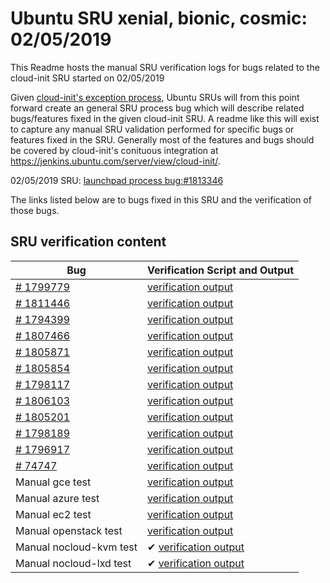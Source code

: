 Ubuntu SRU xenial, bionic, cosmic: 02/05/2019
=====
This Readme hosts the manual SRU verification logs for bugs related to the cloud-init SRU started on 02/05/2019

Given [cloud-init's exception process](https://wiki.ubuntu.com/CloudinitUpdates), Ubuntu SRUs will from this point forward create an general SRU process bug which will describe related bugs/features fixed in the given cloud-init SRU. A readme like this will exist to capture any manual SRU validation performed for specific bugs or features fixed in the SRU. Generally most of the features and bugs should be covered by cloud-init's conituous integration at https://jenkins.ubuntu.com/server/view/cloud-init/.


02/05/2019 SRU: [launchpad process bug:#1813346](https://pad.lv/1813346)


The links listed below are to bugs fixed in this SRU and the verification of those bugs.

## SRU verification content
| Bug | Verification Script and Output |
| -------- |  -------- |
| [# 1799779](http://pad.lv/1799779) | [verification output](../bugs/lp-1799779.txt) |
| [# 1811446](http://pad.lv/1811446) | [verification output](../bugs/lp-1811446.txt) |
| [# 1794399](http://pad.lv/1794399) | [verification output](../manual/ec2-sru-18.5.21.txt) |
| [# 1807466](http://pad.lv/1807466) | [verification output](../bugs/lp-1807466.txt) |
| [# 1805871](http://pad.lv/1805871) | [verification output](../bugs/lp-1805871.txt) |
| [# 1805854](http://pad.lv/1805854) | [verification output](../bugs/lp-1805854.txt) |
| [# 1798117](http://pad.lv/1798117) | [verification output](../bugs/lp-1798117.txt) |
| [# 1806103](http://pad.lv/1806103) | [verification output](../bugs/lp-1806103.txt) |
| [# 1805201](http://pad.lv/1805201) | [verification output](../bugs/lp-1805201.txt) |
| [# 1798189](http://pad.lv/1798189) | [verification output](../bugs/lp-1798189.txt) |
| [# 1796917](http://pad.lv/1796917) | [verification output](../bugs/lp-1796917.txt) |
| [# 74747](http://pad.lv/74747) | [verification output](../bugs/lp-74747.txt) |
| Manual gce test | [verification output](../manual/gce-sru-18.5.21.txt) |
| Manual azure test | [verification output](../manual/azure-sru-18.5.21.txt) |
| Manual ec2 test | [verification output](../manual/ec2-sru-18.5.21.txt) |
| Manual openstack test | [verification output](../manual/openstack-sru-18.5.21.txt) |
| Manual nocloud-kvm test | ✔ [verification output](../manual/nocloud-kvm-18.5.21.txt) |
| Manual nocloud-lxd test | ✔ [verification output](../manual/nocloud-lxd-18.5.21.txt) |
